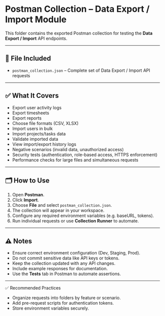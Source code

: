 # Postman Collection – Data Export / Import Module

This folder contains the exported Postman collection for testing the **Data Export / Import** API endpoints.

---

## 📌 File Included
- `postman_collection.json` – Complete set of Data Export / Import API requests

---

## ✅ What It Covers
- Export user activity logs
- Export timesheets
- Export reports
- Choose file formats (CSV, XLSX)
- Import users in bulk
- Import projects/tasks data
- Validate imported data
- View import/export history logs
- Negative scenarios (invalid data, unauthorized access)
- Security tests (authentication, role-based access, HTTPS enforcement)
- Performance checks for large files and simultaneous requests

---

## 🗂️ How to Use
1. Open **Postman**.
2. Click **Import**.
3. Choose **File** and select `postman_collection.json`.
4. The collection will appear in your workspace.
5. Configure any required environment variables (e.g. baseURL, tokens).
6. Run individual requests or use **Collection Runner** to automate.

---

## ⚠️ Notes
- Ensure correct environment configuration (Dev, Staging, Prod).
- Do not commit sensitive data like API keys or tokens.
- Keep the collection updated with any API changes.
- Include example responses for documentation.
- Use the **Tests** tab in Postman to automate assertions.

---

✅ Recommended Practices
- Organize requests into folders by feature or scenario.
- Add pre-request scripts for authentication tokens.
- Store environment variables securely.